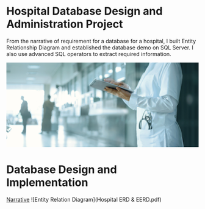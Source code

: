 # Hospital Database Design and Administration Project

From the narrative of requirement for a database for a hospital, I built Entity Relationship Diagram and established the database demo on SQL Server. I also use advanced SQL operators to extract required information.

![Image](hospital.jpeg)

# Database Design and Implementation

[Narrative](https://github.com/thucnhii/hospital-database-design-administration-project/blob/main/Narrative)
![Entity Relation Diagram](Hospital ERD & EERD.pdf)
